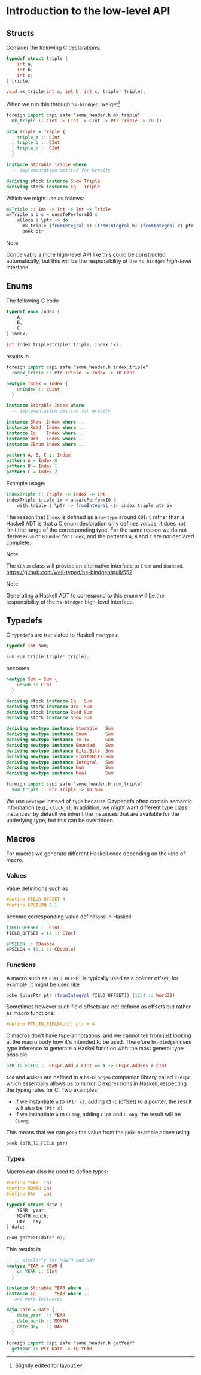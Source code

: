 # Introduction to the low-level API

## Structs

Consider the following C declarations:

```c
typedef struct triple {
    int a;
    int b;
    int c;
} triple;

void mk_triple(int a, int b, int c, triple* triple);
```

When we run this through `hs-bindgen`, we get[^1]

```haskell
foreign import capi safe "some_header.h mk_triple"
  mk_triple :: CInt -> CInt -> CInt -> Ptr Triple -> IO ()

data Triple = Triple {
    triple_a :: CInt
  , triple_b :: CInt
  , triple_c :: CInt
  }

instance Storable Triple where
  -- implementation omitted for brevity

deriving stock instance Show Triple
deriving stock instance Eq   Triple
```

Which we might use as follows:

```haskell
mkTriple :: Int -> Int -> Int -> Triple
mkTriple a b c = unsafePerformIO $
    alloca $ \ptr -> do
      mk_triple (fromIntegral a) (fromIntegral b) (fromIntegral c) ptr
      peek ptr
```

> [!NOTE]
> Conceivably a more high-level API like this could be constructed
> automatically, but this will be the responsibility of the `hs-bindgen`
> _high-level_ interface.

## Enums

The following C code

```c
typedef enum index {
    A,
    B,
    C
} index;

int index_triple(triple* triple, index ix);
```

results in

```haskell
foreign import capi safe "some_header.h index_triple"
  index_triple :: Ptr Triple -> Index -> IO CInt

newtype Index = Index {
    unIndex :: CUInt
  }

instance Storable Index where
  -- implementation omitted for brevity

instance Show  Index where ..
instance Read  Index where ..
instance Eq    Index where ..
instance Ord   Index where ..
instance CEnum Index where ..

pattern A, B, C :: Index
pattern A = Index 0
pattern B = Index 1
pattern C = Index 2
```

Example usage:

```haskell
indexTriple :: Triple -> Index -> Int
indexTriple triple ix = unsafePerformIO $
    with triple $ \ptr -> fromIntegral <$> index_triple ptr ix
```

The reason that `Index` is defined as a `newtype` around `CUInt` rather than a
Haskell ADT is that a C enum declaration only defines _values_; it does not
limit the range of the corresponding type. For the same reason we do not derive
`Enum` or `Bounded` for `Index`, and the patterns `A`, `B` and `C` are _not_
declared [complete][ghc-manual:complete].

> [!NOTE]
> The `CENum` class will provide an alternative interface to `Enum` and
> `Bounded`.
> https://github.com/well-typed/hs-bindgen/pull/552

> [!NOTE]
> Generating a Haskell ADT to correspond to this enum will be the responsibility
> of the `hs-bindgen` high-level interface.

## Typedefs

C `typedef`s are translated to Haskell `newtype`s:

```c
typedef int sum;

sum sum_triple(triple* triple);
```

becomes

```haskell
newtype Sum = Sum {
    unSum :: CInt
  }

deriving stock instance Eq   Sum
deriving stock instance Ord  Sum
deriving stock instance Read Sum
deriving stock instance Show Sum

deriving newtype instance Storable   Sum
deriving newtype instance Enum       Sum
deriving newtype instance Ix.Ix      Sum
deriving newtype instance Bounded    Sum
deriving newtype instance Bits.Bits  Sum
deriving newtype instance FiniteBits Sum
deriving newtype instance Integral   Sum
deriving newtype instance Num        Sum
deriving newtype instance Real       Sum

foreign import capi safe "some_header.h sum_triple"
  sum_triple :: Ptr Triple -> IO Sum
```

We use `newtype` instead of `type` because C typedefs often contain semantic
information (e.g., `clock_t`). In addition, we might want different type class
instances; by default we inherit the instances that are available for the
underlying type, but this can be overridden.

## Macros

For macros we generate different Haskell code depending on the kind of macro.

### Values

Value definitions such as

```c
#define FIELD_OFFSET 4
#define EPSILON 0.1
```

become corresponding value definitions in Haskell:

```haskell
fIELD_OFFSET :: CInt
fIELD_OFFSET = (4 :: CInt)

ePSILON :: CDouble
ePSILON = (0.1 :: CDouble)
```

### Functions

A macro such as `FIELD_OFFSET` is typically used as a pointer offset; for
example, it might be used like

```haskell
poke (plusPtr ptr (fromIntegral fIELD_OFFSET)) (1234 :: Word32)
```

Sometimes however such field offsets are not defined as offsets but rather as
macro functions:

```haskell
#define PTR_TO_FIELD(ptr) ptr + 4
```

C macros don't have type annotations, and we cannot tell from just looking at
the macro body how it's intended to be used. Therefore `hs-bindgen` uses type
inference to generate a Haskel function with the most general type possible:

```haskell
pTR_TO_FIELD :: CExpr.Add a CInt => a -> CExpr.AddRes a CInt
```

`Add` and `AddRes` are defined in a `hs-bindgen` companion library called
`c-expr`, which essentially allows us to mirror C expressions in Haskell,
respecting the typing rules for C. Two examples:

* If we instantiate `a` to `(Ptr x)`, adding `CInt` (offset) to a pointer, the
  result will also be `(Ptr x)`
* If we instantiate `a` to `CLong`, adding `CInt` and `CLong`, the result will
  be `CLong`.

This means that we can `peek` the value from the `poke` example above using

```haskell
peek (pTR_TO_FIELD ptr)
```

### Types

Macros can also be used to define types:

```c
#define YEAR  int
#define MONTH int
#define DAY   int

typedef struct date {
    YEAR  year;
    MONTH month;
    DAY   day;
} date;

YEAR getYear(date* d);
```

This results in

```haskell
-- .. similarly for MONTH and DAY
newtype YEAR = YEAR {
    un_YEAR :: CInt
  }

instance Storable YEAR where ..
instance Eq       YEAR where ..
-- and more instances

data Date = Date {
    date_year  :: YEAR
  , date_month :: MONTH
  , date_day   :: DAY
  }

foreign import capi safe "some_header.h getYear"
  getYear :: Ptr Date -> IO YEAR
```



[^1]: Slightly edited for layout.

[ghc-manual:complete]: https://downloads.haskell.org/ghc/latest/docs/users_guide/exts/pragmas.html#complete-pragmas
